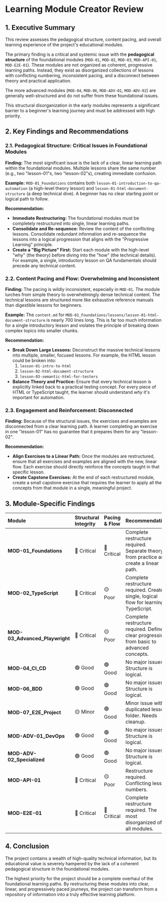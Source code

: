 # Learning Module Creator Review

## 1. Executive Summary

This review assesses the pedagogical structure, content pacing, and overall learning experience of the project's educational modules.

The primary finding is a critical and systemic issue with the **pedagogical structure** of the foundational modules (`MOD-01`, `MOD-02`, `MOD-03`, `MOD-API-01`, `MOD-E2E-01`). These modules are not organized as coherent, progressive learning paths. Instead, they exist as disorganized collections of lessons with conflicting numbering, inconsistent pacing, and a disconnect between theory and practical application.

The more advanced modules (`MOD-04`, `MOD-06`, `MOD-ADV-01`, `MOD-ADV-02`) are generally well-structured and do not suffer from these foundational issues.

This structural disorganization in the early modules represents a significant barrier to a beginner's learning journey and must be addressed with high priority.

## 2. Key Findings and Recommendations

### 2.1. Pedagogical Structure: Critical Issues in Foundational Modules

**Finding:** The most significant issue is the lack of a clear, linear learning path within the foundational modules. Multiple lessons share the same number (e.g., two "lesson-01"s, two "lesson-02"s), creating immediate confusion.

**Example:** `MOD-01_Foundations` contains both `lesson-01-introduction-to-qa-automation` (a high-level theory lesson) and `lesson-01-html-document-structure` (a deep technical dive). A beginner has no clear starting point or logical path to follow.

**Recommendation:**

*   **Immediate Restructuring:** The foundational modules must be completely restructured into single, linear learning paths.
*   **Consolidate and Re-sequence:** Review the content of the conflicting lessons. Consolidate redundant information and re-sequence the lessons into a logical progression that aligns with the "Progressive Learning" principle.
*   **Create a "Big Picture" First:** Start each module with the high-level "why" (the theory) before diving into the "how" (the technical details). For example, a single, introductory lesson on QA fundamentals should precede any technical content.

### 2.2. Content Pacing and Flow: Overwhelming and Inconsistent

**Finding:** The pacing is wildly inconsistent, especially in `MOD-01`. The module lurches from simple theory to overwhelmingly dense technical content. The technical lessons are structured more like exhaustive reference manuals than digestible lessons for beginners.

**Example:** The `content.md` for `MOD-01_Foundations/lessons/lesson-01-html-document-structure` is nearly 700 lines long. This is far too much information for a single introductory lesson and violates the principle of breaking down complex topics into smaller chunks.

**Recommendation:**

*   **Break Down Large Lessons:** Deconstruct the massive technical lessons into multiple, smaller, focused lessons. For example, the HTML lesson could be broken into:
    1.  `lesson-01-intro-to-html`
    2.  `lesson-02-html-document-structure`
    3.  `lesson-03-semantic-html-for-testers`
*   **Balance Theory and Practice:** Ensure that every technical lesson is explicitly linked back to a practical testing concept. For every piece of HTML or TypeScript taught, the learner should understand *why* it's important for automation.

### 2.3. Engagement and Reinforcement: Disconnected

**Finding:** Because of the structural issues, the exercises and examples are disconnected from a clear learning path. A learner completing an exercise in one "lesson-01" has no guarantee that it prepares them for any "lesson-02".

**Recommendation:**

*   **Align Exercises to a Linear Path:** Once the modules are restructured, ensure that all exercises and examples are aligned with the new, linear flow. Each exercise should directly reinforce the concepts taught in that specific lesson.
*   **Create Capstone Exercises:** At the end of each restructured module, create a small capstone exercise that requires the learner to apply all the concepts from that module in a single, meaningful project.

## 3. Module-Specific Findings

| Module | Structural Integrity | Pacing & Flow | Recommendation |
| :--- | :--- | :--- | :--- |
| **MOD-01_Foundations** | 🔴 Critical | 🔴 Critical | Complete restructure required. Separate theory from practice and create a linear path. |
| **MOD-02_TypeScript** | 🔴 Critical | 🟡 Poor | Complete restructure required. Create a single, logical flow for learning TypeScript. |
| **MOD-03_Advanced_Playwright** | 🔴 Critical | 🟡 Poor | Complete restructure required. Define a clear progression from basic to advanced concepts. |
| **MOD-04_CI_CD** | 🟢 Good | 🟢 Good | No major issues. Structure is logical. |
| **MOD-06_BDD** | 🟢 Good | 🟢 Good | No major issues. Structure is logical. |
| **MOD-07_E2E_Project** | 🟡 Minor | 🟢 Good | Minor issue with a duplicated lesson folder. Needs cleanup. |
| **MOD-ADV-01_DevOps** | 🟢 Good | 🟢 Good | No major issues. Structure is logical. |
| **MOD-ADV-02_Specialized** | 🟢 Good | 🟢 Good | No major issues. Structure is logical. |
| **MOD-API-01** | 🔴 Critical | 🟡 Poor | Restructure required. Conflicting lesson numbers. |
| **MOD-E2E-01** | 🔴 Critical | 🔴 Critical | Complete restructure required. The most disorganized of all modules. |

## 4. Conclusion

The project contains a wealth of high-quality technical information, but its educational value is severely hampered by the lack of a coherent pedagogical structure in the foundational modules.

The highest priority for the project should be a complete overhaul of the foundational learning paths. By restructuring these modules into clear, linear, and progressively paced journeys, the project can transform from a repository of information into a truly effective learning platform.
